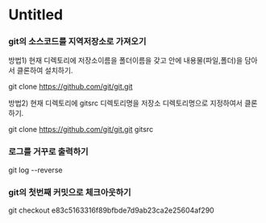 # Untitled

###  git의 소스코드를 지역저장소로 가져오기

방법1\) 현재 디렉토리에 저장소이름을 폴더이름을 갖고 안에 내용물\(파일,폴더\)을 담아서 클론하여 설치하기. 

git clone https://github.com/git/git.git   
  
방법2\) 현재 디렉토리에 gitsrc 디렉토리명을 저장소 디렉토리명으로 지정하여서 클론하기. 

git clone https://github.com/git/git.git gitsrc

### 로그를 거꾸로 출력하기

git log --reverse

### git의 첫번째 커밋으로 체크아웃하기

git checkout e83c5163316f89bfbde7d9ab23ca2e25604af290

